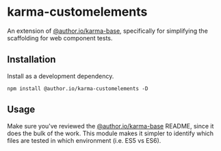 # karma-customelements
 An extension of [@author.io/karma-base](https://github.com/author/karma-base), specifically for simplifying the scaffolding for web component tests.

## Installation

Install as a development dependency.

`npm install @author.io/karma-customelements -D`

## Usage

Make sure you've reviewed the [@author.io/karma-base](https://github.com/author/karma-base) README, since it does the bulk of the work. This module makes it simpler to identify which files are tested in which environment (i.e. ES5 vs ES6).

